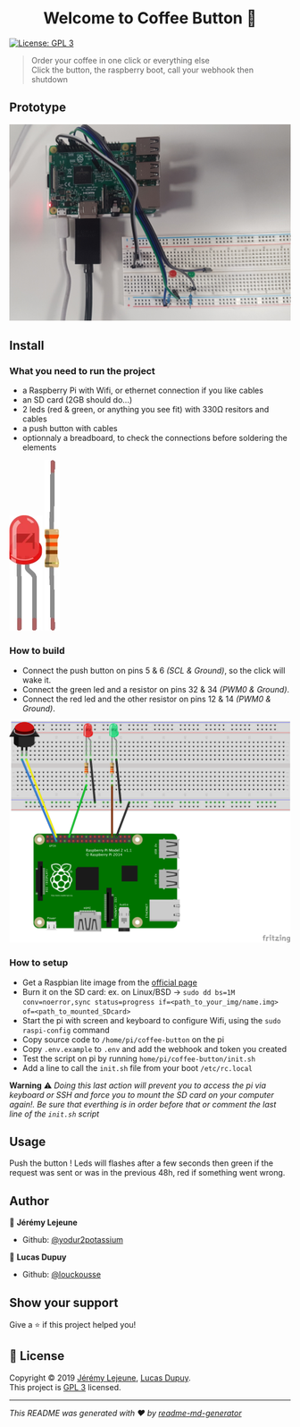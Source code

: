 <h1 align="center">Welcome to Coffee Button 👋</h1>
<p>
  <a href="https://www.gnu.org/licenses/gpl-3.0.html" target="_blank">
    <img alt="License: GPL 3" src="https://img.shields.io/badge/License-GPL 3-yellow.svg" />
  </a>
</p>

> Order your coffee in one click or everything else  
> Click the button, the raspberry boot, call your webhook then shutdown

## Prototype

![Prototype](images/prototype.png "Prototype")

## Install

### What you need to run the project

 - a Raspberry Pi with Wifi, or ethernet connection if you like cables
 - an SD card (2GB should do...)
 - 2 leds (red & green, or anything you see fit) with 330Ω resitors and cables
 - a push button with cables
 - optionnaly a breadboard, to check the connections before soldering the elements

![LED](images/Red_LED.png "Red LED example")
![Resistor](images/330OhmResistor.png "330Ω Resistor")

### How to build

 * Connect the push button on pins 5 & 6 _(SCL & Ground)_, so the click will wake it.
 * Connect the green led and a resistor on pins 32 & 34 _(PWM0 & Ground)_.
 * Connect the red led and the other resistor on pins 12 & 14 _(PWM0 & Ground)_.

![Breadboard](images/breadboard_bb.png "Breadboard")

### How to setup

 * Get a Raspbian lite image from the [official page](https://www.raspberrypi.org/downloads/raspbian/)
 * Burn it on the SD card: ex. on Linux/BSD -> `sudo dd bs=1M conv=noerror,sync status=progress if=<path_to_your_img/name.img> of=<path_to_mounted_SDcard>`
 * Start the pi with screen and keyboard to configure Wifi, using the `sudo raspi-config` command
 * Copy source code to `/home/pi/coffee-button` on the pi
 * Copy `.env.example` to `.env` and add the webhook and token you created
 * Test the script on pi by running `home/pi/coffee-button/init.sh`
 * Add a line to call the `init.sh` file from your boot `/etc/rc.local` 
 
 **Warning** :warning: _Doing this last action will prevent you to access the pi via keyboard or SSH and force you to mount the SD card on your computer again!. Be sure that everthing is in order before that or comment the last line of the `init.sh` script_

## Usage

Push the button !
Leds will flashes after a few seconds then green if the request was sent or was in the previous 48h, red if something went wrong.

## Author

👤 **Jérémy Lejeune**

* Github: [@yodur2potassium](https://github.com/yodur2potassium)

👤 **Lucas Dupuy**

* Github: [@louckousse](https://github.com/louckousse)

## Show your support

Give a ⭐️ if this project helped you!

## 📝 License

Copyright © 2019 [Jérémy Lejeune](https://github.com/yodur2potassium), [Lucas Dupuy](https://github.com/louckousse).<br />
This project is [GPL 3](https://www.gnu.org/licenses/gpl-3.0.html) licensed.

***
_This README was generated with ❤️ by [readme-md-generator](https://github.com/kefranabg/readme-md-generator)_

